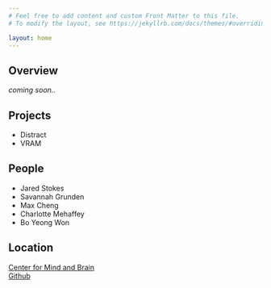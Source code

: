 ```yaml
---
# Feel free to add content and custom Front Matter to this file.
# To modify the layout, see https://jekyllrb.com/docs/themes/#overriding-theme-defaults

layout: home
---
```

## Overview
_coming soon.._

## Projects
* Distract
* VRAM

## People
* Jared Stokes
* Savannah Grunden
* Max Cheng
* Charlotte Mehaffey
* Bo Yeong Won

## Location
[Center for Mind and Brain](https://mindbrain.ucdavis.edu/)  
[Github](https://github.com/vr-davis-group/)
